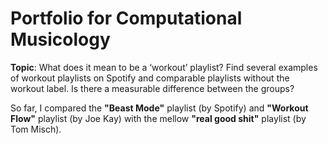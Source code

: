 # Portfolio for Computational Musicology

**Topic**: What does it mean to be a ‘workout’ playlist? Find several examples of workout playlists on Spotify and comparable playlists without the workout label. Is there a measurable difference between the groups?

So far, I compared the **"Beast Mode"** playlist (by Spotify) and **"Workout Flow"** playlist (by Joe Kay) with the mellow **"real good shit"** playlist (by Tom Misch). 
